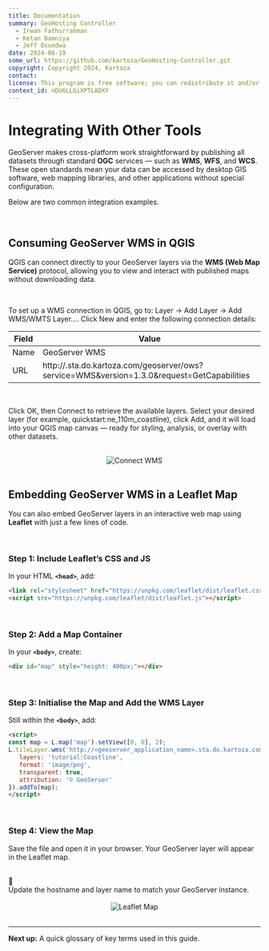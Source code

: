 ```yaml
---
title: Documentation
summary: GeoHosting Controller
  - Irwan Fathurrahman
  - Ketan Bamniya
  - Jeff Osundwa
date: 2024-06-19
some_url: https://github.com/kartoza/GeoHosting-Controller.git
copyright: Copyright 2024, Kartoza
contact:
license: This program is free software; you can redistribute it and/or modify it under the terms of the GNU Affero General Public License as published by the Free Software Foundation; either version 3 of the License, or (at your option) any later version.
context_id: nDU6LLGiXPTLADXY
---
```


# Integrating With Other Tools

GeoServer makes cross-platform work straightforward by publishing all datasets through standard **OGC** services — such as **WMS**, **WFS**, and **WCS**. These open standards mean your data can be accessed by desktop GIS software, web mapping libraries, and other applications without special configuration.

Below are two common integration examples.

<br>

## Consuming GeoServer WMS in QGIS

QGIS can connect directly to your GeoServer layers via the **WMS (Web Map Service)** protocol, allowing you to view and interact with published maps without downloading data.

<br>

To set up a WMS connection in QGIS, go to: <span class="ui-generic-label">Layer → Add Layer → Add WMS/WMTS Layer…</span>. Click <span class="ui-generic-label">New</span> and enter the following connection details:

<table class="my-table-style">
<thead>
   <tr>
      <th>Field</th>
      <th>Value</th>
   </tr>
</thead>
<tbody>
   <tr>
      <td>Name</td>
      <td>GeoServer WMS</td>
   </tr>
   <tr>
      <td>URL</td>
      <td>http://<geoserver_application_name>.sta.do.kartoza.com/geoserver/ows?service=WMS&version=1.3.0&request=GetCapabilities</td>
   </tr>
</tbody>
</table>

<br>

Click <span class="ui-generic-label">OK</span>, then <span class="ui-generic-label">Connect</span> to retrieve the available layers. Select your desired layer (for example, <span class="ui-filename">quickstart:ne_110m_coastline</span>), click <span class="ui-generic-label">Add</span>, and it will load into your QGIS map canvas — ready for styling, analysis, or overlay with other datasets.

<br>

<div style="text-align: center;">
  <img src="../../img/geoserver-img-9-1.png" alt="Connect WMS" width="auto">
</div>

<br>

## Embedding GeoServer WMS in a Leaflet Map

You can also embed GeoServer layers in an interactive web map using **Leaflet** with just a few lines of code.

<br>

### Step 1: Include Leaflet’s CSS and JS

In your HTML **`<head>`**, add:

```html
<link rel="stylesheet" href="https://unpkg.com/leaflet/dist/leaflet.css"/>
<script src="https://unpkg.com/leaflet/dist/leaflet.js"></script>
```

<br>

### Step 2: Add a Map Container

In your **`<body>`**, create:

```html
<div id="map" style="height: 400px;"></div>
```

<br>

### Step 3: Initialise the Map and Add the WMS Layer

Still within the **`<body>`**, add:

```html
<script>
const map = L.map('map').setView([0, 0], 2);
L.tileLayer.wms('http://<geoserver_application_name>.sta.do.kartoza.com/geoserver/ows', {
   layers: 'tutorial:Coastline',
   format: 'image/png',
   transparent: true,
   attribution: '© GeoServer'
}).addTo(map);
</script>
```

<br>

### Step 4: View the Map

Save the file and open it in your browser. Your GeoServer layer will appear in the Leaflet map.

<br>

<div class="alert alert-note">
  <div class="alert-icon">📝</div>
  <div class="alert-text">
    Update the hostname and layer name to match your GeoServer instance.
  </div>
</div>

<br>

<div style="text-align: center;">
  <img src="../../img/geoserver-img-9-2.png" alt="Leaflet Map" width="auto">
</div>

<br>

---

**Next up:** A quick glossary of key terms used in this guide.

<br>
